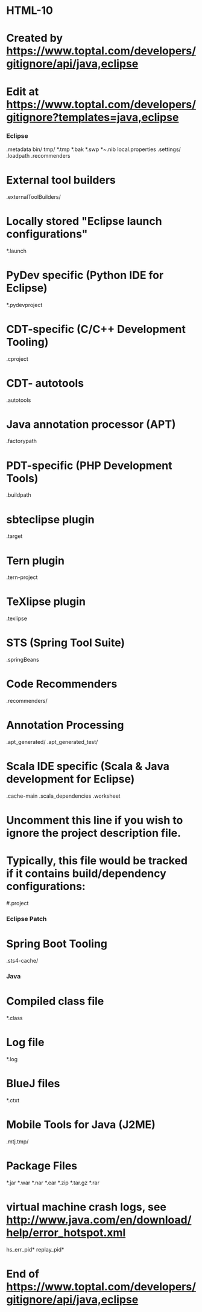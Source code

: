 # HTML-10

# Created by https://www.toptal.com/developers/gitignore/api/java,eclipse
# Edit at https://www.toptal.com/developers/gitignore?templates=java,eclipse

### Eclipse ###
.metadata
bin/
tmp/
*.tmp
*.bak
*.swp
*~.nib
local.properties
.settings/
.loadpath
.recommenders

# External tool builders
.externalToolBuilders/

# Locally stored "Eclipse launch configurations"
*.launch

# PyDev specific (Python IDE for Eclipse)
*.pydevproject

# CDT-specific (C/C++ Development Tooling)
.cproject

# CDT- autotools
.autotools

# Java annotation processor (APT)
.factorypath

# PDT-specific (PHP Development Tools)
.buildpath

# sbteclipse plugin
.target

# Tern plugin
.tern-project

# TeXlipse plugin
.texlipse

# STS (Spring Tool Suite)
.springBeans

# Code Recommenders
.recommenders/

# Annotation Processing
.apt_generated/
.apt_generated_test/

# Scala IDE specific (Scala & Java development for Eclipse)
.cache-main
.scala_dependencies
.worksheet

# Uncomment this line if you wish to ignore the project description file.
# Typically, this file would be tracked if it contains build/dependency configurations:
#.project

### Eclipse Patch ###
# Spring Boot Tooling
.sts4-cache/

### Java ###
# Compiled class file
*.class

# Log file
*.log

# BlueJ files
*.ctxt

# Mobile Tools for Java (J2ME)
.mtj.tmp/

# Package Files #
*.jar
*.war
*.nar
*.ear
*.zip
*.tar.gz
*.rar

# virtual machine crash logs, see http://www.java.com/en/download/help/error_hotspot.xml
hs_err_pid*
replay_pid*

# End of https://www.toptal.com/developers/gitignore/api/java,eclipse